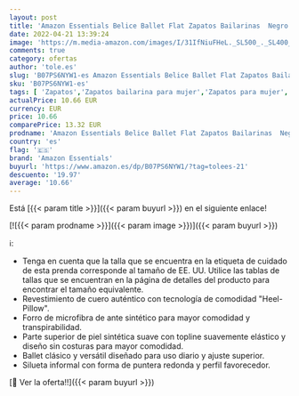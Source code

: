 ```yaml
---
layout: post
title: 'Amazon Essentials Belice Ballet Flat Zapatos Bailarinas  Negro  39 EU Ancho'
date: 2022-04-21 13:39:24
image: 'https://m.media-amazon.com/images/I/31IfNiuFHeL._SL500_._SL400_.jpg'
comments: true
category: ofertas
author: 'tole.es'
slug: 'B07PS6NYW1-es Amazon Essentials Belice Ballet Flat Zapatos Bailarinas...'
sku: 'B07PS6NYW1-es'
tags: [ 'Zapatos','Zapatos bailarina para mujer','Zapatos para mujer','Zapatos planos de mujer','Zapatos y complementos','amazon essentials','zapatos','🇪🇸', ]
actualPrice: 10.66 EUR
currency: EUR
price: 10.66
comparePrice: 13.32 EUR
prodname: 'Amazon Essentials Belice Ballet Flat Zapatos Bailarinas  Negro  39 EU Ancho'
country: 'es'
flag: '🇪🇸'
brand: 'Amazon Essentials'
buyurl: 'https://www.amazon.es/dp/B07PS6NYW1/?tag=tolees-21'
descuento: '19.97'
average: '10.66'
---
```


Está [{{< param title >}}]({{< param buyurl >}}) en el siguiente enlace!

[![{{< param prodname >}}]({{< param image >}})]({{< param buyurl >}})

ℹ️:

- Tenga en cuenta que la talla que se encuentra en la etiqueta de cuidado de esta prenda corresponde al tamaño de EE. UU. Utilice las tablas de tallas que se encuentran en la página de detalles del producto para encontrar el tamaño equivalente.
- Revestimiento de cuero auténtico con tecnología de comodidad "Heel-Pillow".
- Forro de microfibra de ante sintético para mayor comodidad y transpirabilidad.
- Parte superior de piel sintética suave con topline suavemente elástico y diseño sin costuras para mayor comodidad.
- Ballet clásico y versátil diseñado para uso diario y ajuste superior.
- Silueta informal con forma de puntera redonda y perfil favorecedor.

[🛒 Ver la oferta!!]({{< param buyurl >}})
